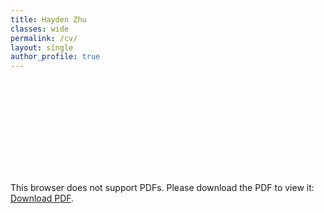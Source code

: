 ```yaml
---
title: Hayden Zhu
classes: wide
permalink: /cv/
layout: single
author_profile: true
---
```


<object data="https://haydenz.github.io/assets/media/cv/haydenz-cv.pdf" type="application/pdf" width="1000px" height="1200px">
    <embed src="https://haydenz.github.io/assets/media/cv/haydenz-cv.pdf">
        <p>This browser does not support PDFs. Please download the PDF to view it: <a href="https://haydenz.github.io/assets/media/cv/haydenz-cv.pdf">Download PDF</a>.</p>
    </embed>
</object>